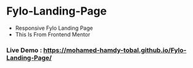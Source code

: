 # Fylo-Landing-Page
- Responsive Fylo Landing Page
- This Is From Frontend Mentor
### Live Demo : https://mohamed-hamdy-tobal.github.io/Fylo-Landing-Page/
